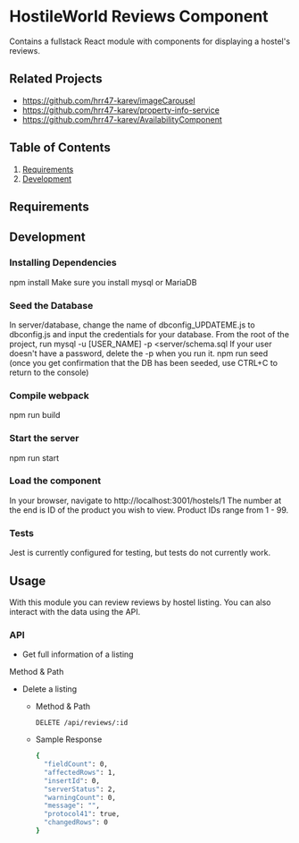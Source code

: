 # HostileWorld Reviews Component

Contains a fullstack React module with components for displaying a hostel's reviews.

## Related Projects

  - https://github.com/hrr47-karev/imageCarousel
  - https://github.com/hrr47-karev/property-info-service
  - https://github.com/hrr47-karev/AvailabilityComponent

## Table of Contents

1. [Requirements](#requirements)
1. [Development](#development)

## Requirements

## Development

### Installing Dependencies

npm install
Make sure you install mysql or MariaDB

### Seed the Database
In server/database, change the name of dbconfig_UPDATEME.js to dbconfig.js and input the credentials for your database.
From the root of the project, run mysql -u [USER_NAME] -p <server/schema.sql
  If your user doesn't have a password, delete the -p when you run it.
npm run seed (once you get confirmation that the DB has been seeded, use CTRL+C to return to the console)

### Compile webpack
npm run build

### Start the server
npm run start

### Load the component
In your browser, navigate to http://localhost:3001/hostels/1
The number at the end is ID of the product you wish to view.
Product IDs range from 1 - 99.

### Tests
Jest is currently configured for testing, but tests do not currently work.

## Usage

With this module you can review reviews by hostel listing. You can also interact with the data using the API.

### API

- Get full information of a listing

Method & Path

- Delete a listing
  - Method & Path

    `DELETE /api/reviews/:id`

  - Sample Response
    ```sh
    {
      "fieldCount": 0,
      "affectedRows": 1,
      "insertId": 0,
      "serverStatus": 2,
      "warningCount": 0,
      "message": "",
      "protocol41": true,
      "changedRows": 0
    }
    ```